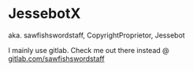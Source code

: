 # JessebotX
aka. sawfishswordstaff, CopyrightProprietor, Jessebot

I mainly use gitlab. Check me out there instead @ [gitlab.com/sawfishswordstaff](https://gitlab.com/sawfishswordstaff)
